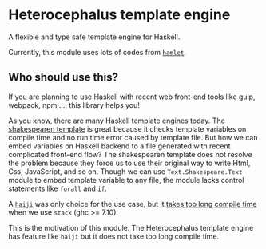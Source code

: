 # Heterocephalus template engine

A flexible and type safe template engine for Haskell.

Currently, this module uses lots of codes from [`hamlet`](http://hackage.haskell.org/package/shakespeare-2.0.11/docs/Text-Hamlet.html).

## Who should use this?

If you are planning to use Haskell with recent web front-end tools like gulp, webpack, npm,..., this library helps you!

As you know, there are many Haskell template engines today.
The [shakespearen template](http://hackage.haskell.org/package/shakespeare) is great because it checks template variables on compile time and no run time error caused by template file.
But how we can embed variables on Haskell backend to a file generated with recent complicated front-end flow?
The shakespearen template does not resolve the problem because they force us to use their original way to write Html, Css, JavaScript, and so on.
Though we can use `Text.Shakespeare.Text` module to embed template variable to any file, the module lacks control statements like `forall` and `if`.

A [`haiji`](https://hackage.haskell.org/package/haiji) was only choice for the use case, but it [takes too long compile time](https://github.com/blueimpact/kucipong/pull/7) when we use `stack` (ghc >= 7.10).

This is the motivation of this module.
The Heterocephalus template engine has feature like `haiji` but it does not take too long compile time.
